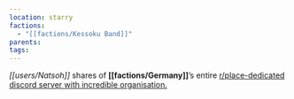 ```yaml
---
location: starry
factions:
  - "[[factions/Kessoku Band]]"
parents: 
tags: 
---
```

*[[users/Natsoh]]* shares of **[[factions/Germany]]**’s entire [r/place-dedicated discord server with incredible organisation.](https://discord.com/channels/1093664259273130084/1093664259273130087/1131584607767244810)
